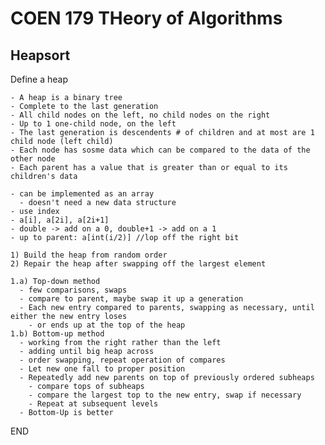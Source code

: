 # COEN 179 THeory of Algorithms

## Heapsort

  Define a heap

    - A heap is a binary tree
    - Complete to the last generation
    - All child nodes on the left, no child nodes on the right
    - Up to 1 one-child node, on the left
    - The last generation is descendents # of children and at most are 1 child node (left child)
    - Each node has sosme data which can be compared to the data of the other node
    - Each parent has a value that is greater than or equal to its children's data

    - can be implemented as an array
      - doesn't need a new data structure
    - use index
    - a[i], a[2i], a[2i+1]
    - double -> add on a 0, double+1 -> add on a 1
    - up to parent: a[int(i/2)] //lop off the right bit

    1) Build the heap from random order
    2) Repair the heap after swapping off the largest element

    1.a) Top-down method
      - few comparisons, swaps
      - compare to parent, maybe swap it up a generation
      - Each new entry compared to parents, swapping as necessary, until either the new entry loses
        - or ends up at the top of the heap
    1.b) Bottom-up method
      - working from the right rather than the left
      - adding until big heap across
      - order swapping, repeat operation of compares
      - Let new one fall to proper position
      - Repeatedly add new parents on top of previously ordered subheaps
        - compare tops of subheaps
        - compare the largest top to the new entry, swap if necessary
        - Repeat at subsequent levels
      - Bottom-Up is better

END

